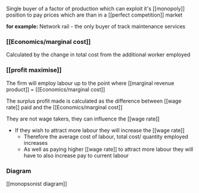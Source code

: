 Single buyer of a factor of production which can exploit it's [[monopoly]] position to pay prices which are than in a [[perfect competition]] market

**for example:**
	Network rail
		- the only buyer of track maintenance services
### [[Economics/marginal cost]]
Calculated by the change in total cost from the additional worker employed

### [[profit maximise]]
The firm will employ labour up to the point where [[marginal revenue product]] = [[Economics/marginal cost]]

The surplus profit made is calculated as the difference between [[wage rate]] paid and the [[Economics/marginal cost]]

They are not wage takers, they can influence the [[wage rate]]
 - If they wish to attract more labour they will increase the [[wage rate]]
	 - Therefore the average cost of labour, total cost/ quantity employed increases
	 - As well as paying higher [[wage rate]] to attract more labour they will have to also increase pay to current labour
### Diagram
[[monopsonist diagram]]

